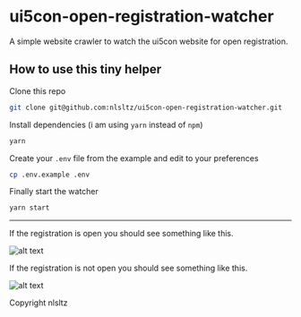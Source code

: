 # ui5con-open-registration-watcher

A simple website crawler to watch the ui5con website for open registration.

## How to use this tiny helper

Clone this repo

```sh
git clone git@github.com:nlsltz/ui5con-open-registration-watcher.git
```

Install dependencies (i am using `yarn` instead of `npm`)

```sh
yarn
```

Create your `.env` file from the example and edit to your preferences

```sh
cp .env.example .env
```

Finally start the watcher

```sh
yarn start
```

---

If the registration is open you should see something like this.

![alt text](https://i.imgur.com/HTGjGd1.png "Registration seems to be open")

If the registration is not open you should see something like this.

![alt text](https://i.imgur.com/kpdWY8t.png "Registration seems not to be open")



Copyright nlsltz <Nils Lutz>